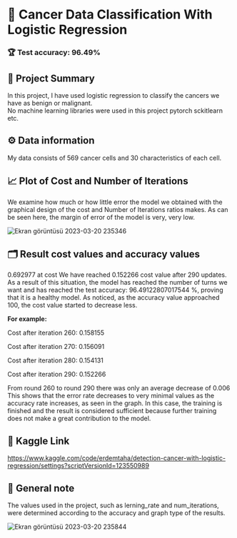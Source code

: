 # 🦠 Cancer Data Classification With Logistic Regression
### 🏆 Test accuracy: 96.49%
## 📑 Project Summary
In this project, I have used logistic regression to classify the cancers we have as benign or malignant.       
No machine learning libraries were used in this project pytorch sckitlearn etc.

## ⚙️ Data information
My data consists of 569 cancer cells and 30 characteristics of each cell.

## 📈 Plot of Cost and Number of Iterations
We examine how much or how little error the model we obtained with the graphical design of the cost and Number of Iterations ratios makes. As can be seen here, the margin of error of the model is very, very low.

![Ekran görüntüsü 2023-03-20 235346](https://user-images.githubusercontent.com/54312783/226463544-3fcad5f4-99f1-42a9-8422-a74093099d34.png)

## 🗂 Result cost values and accuracy values 
0.692977 at cost We have reached 0.152266 cost value after 290 updates. As a result of this situation, the model has reached the number of turns we want and has reached the test accuracy: 96.49122807017544 %, proving that it is a healthy model. As noticed, as the accuracy value approached 100, the cost value started to decrease less.

**For example:**

Cost after iteration 260: 0.158155

Cost after iteration 270: 0.156091

Cost after iteration 280: 0.154131

Cost after iteration 290: 0.152266

From round 260 to round 290 there was only an average decrease of 0.006 This shows that the error rate decreases to very minimal values as the accuracy rate increases, as seen in the graph. In this case, the training is finished and the result is considered sufficient because further training does not make a great contribution to the model.

## 🔗 Kaggle Link
 https://www.kaggle.com/code/erdemtaha/detection-cancer-with-logistic-regression/settings?scriptVersionId=123550989
## 🧾 General note
The values used in the project, such as lerning_rate and num_iterations, were determined according to the accuracy and graph type of the results.


![Ekran görüntüsü 2023-03-20 235844](https://user-images.githubusercontent.com/54312783/226464805-f28f2ce1-3652-426a-804d-b39671ecb899.png)
